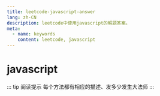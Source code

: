 ```yaml
---
title: leetcode-javascript-answer
lang: zh-CN
description: leetcode中使用javascript的解题答案。
meta:
  - name: keywords
    content: leetcode, javascript
---
```


# javascript #

::: tip 阅读提示
每个方法都有相应的描述、发多少发生大法师
:::